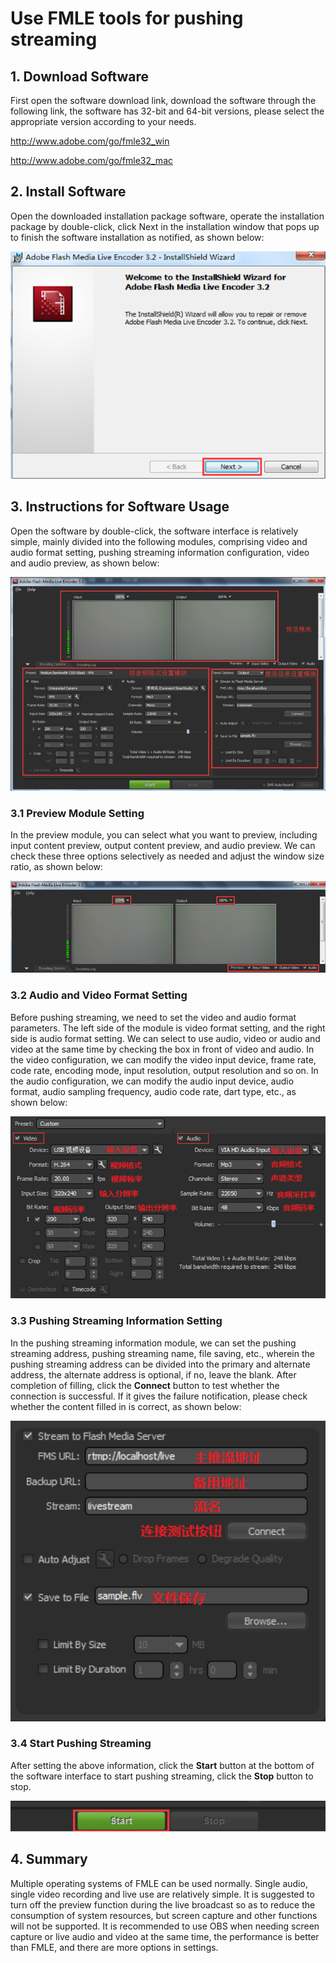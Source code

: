 # Use FMLE tools for pushing streaming

## 1. Download Software

First open the software download link, download the software through the following link, the software has 32-bit and 64-bit versions, please select the appropriate version according to your needs.

<http://www.adobe.com/go/fmle32_win>

<http://www.adobe.com/go/fmle32_mac>

## 2. Install Software

Open the downloaded installation package software, operate the installation package by double-click, click Next in the installation window that pops up to finish the software installation as notified, as shown below:

![](https://github.com/jdcloudcom/cn/blob/cn-live-video/image/live-video/fmle安装软件.png)

## 3. Instructions for Software Usage

Open the software by double-click, the software interface is relatively simple, mainly divided into the following modules, comprising video and audio format setting, pushing streaming information configuration, video and audio preview, as shown below:

![](https://github.com/jdcloudcom/cn/blob/cn-live-video/image/live-video/fmle设置说明.png)

### 3.1 Preview Module Setting

In the preview module, you can select what you want to preview, including input content preview, output content preview, and audio preview. We can check these three options selectively as needed and adjust the window size ratio, as shown below:

![](https://github.com/jdcloudcom/cn/blob/cn-live-video/image/live-video/fmle预览模块设置.png)

### 3.2 Audio and Video Format Setting

Before pushing streaming, we need to set the video and audio format parameters. The left side of the module is video format setting, and the right side is audio format setting. We can select to use audio, video or audio and video at the same time by checking the box in front of video and audio. In the video configuration, we can modify the video input device, frame rate, code rate, encoding mode, input resolution, output resolution and so on. In the audio configuration, we can modify the audio input device, audio format, audio sampling frequency, audio code rate, dart type, etc., as shown below:

![](https://github.com/jdcloudcom/cn/blob/cn-live-video/image/live-video/fmle视频和音频设置.png)

### 3.3 Pushing Streaming Information Setting

In the pushing streaming information module, we can set the pushing streaming address, pushing streaming name, file saving, etc., wherein the pushing streaming address can be divided into the primary and alternate address, the alternate address is optional, if no, leave the blank. After completion of filling, click the **Connect** button to test whether the connection is successful. If it gives the failure notification, please check whether the content filled in is correct, as shown below:

![](https://github.com/jdcloudcom/cn/blob/cn-live-video/image/live-video/fmle推流信息设置.png)

### 3.4 Start Pushing Streaming

After setting the above information, click the **Start** button at the bottom of the software interface to start pushing streaming, click the **Stop** button to stop.

![](https://github.com/jdcloudcom/cn/blob/cn-live-video/image/live-video/fmle推流开始.png)

## 4. Summary

Multiple operating systems of FMLE can be used normally. Single audio, single video
recording and live use are relatively simple. It is suggested to turn off the preview function during the live broadcast so as to reduce the consumption of system resources, but screen capture and other functions will not be supported. It is recommended to use OBS when needing screen capture or live audio and video at the same time,
the performance is better than FMLE, and there are more options in settings.
